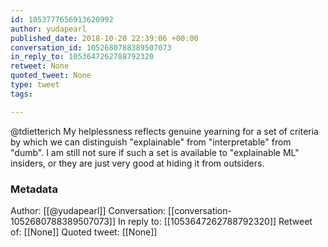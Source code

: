 ```yaml
---
id: 1053777656913620992
author: yudapearl
published_date: 2018-10-20 22:39:06 +00:00
conversation_id: 1052680788389507073
in_reply_to: 1053647262788792320
retweet: None
quoted_tweet: None
type: tweet
tags:

---
```


@tdietterich My helplessness reflects genuine yearning for a set of criteria by which we can distinguish "explainable" from "interpretable" from "dumb". I am still not sure if such a set is available to "explainable ML" insiders, or they are just very good at hiding it from outsiders.

### Metadata

Author: [[@yudapearl]]
Conversation: [[conversation-1052680788389507073]]
In reply to: [[1053647262788792320]]
Retweet of: [[None]]
Quoted tweet: [[None]]
